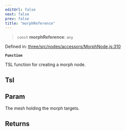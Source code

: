 ```yaml
---
editUrl: false
next: false
prev: false
title: "morphReference"
---
```


> `const` **morphReference**: `any`

Defined in: [three/src/nodes/accessors/MorphNode.js:310](https://github.com/DefinitelyMaybe/three-i18n/blob/fa57b79433d1c349ffb23a78727299c8d4190136/three/src/nodes/accessors/MorphNode.js#L310)

**`Function`**

TSL function for creating a morph node.

## Tsl

## Param

The mesh holding the morph targets.

## Returns

